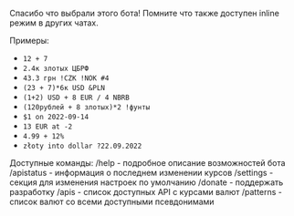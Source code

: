 Спасибо что выбрали этого бота!
Помните что также доступен inline режим в других чатах.

Примеры:
- `12 + 7`
- `2.4к злотых ЦБРФ`
- `43.3 грн !CZK !NOK #4`
- `(23 + 7)*6к USD &PLN`
- `(1+2) USD + 8 EUR / 4 NBRB`
- `(120рублей + 8 злотых)*2 !фунты`
- `$1 on 2022-09-14`
- `13 EUR at -2`
- `4.99 + 12%`
- `złoty into dollar ?22.09.2022`

Доступные команды: 
/help - подробное описание возможностей бота
/apistatus - информация о последнем изменении курсов 
/settings - секция для изменения настроек по умолчанию 
/donate - поддержать разработку 
/apis - список доступных API c курсами валют 
/patterns - список валют со всеми доступными псевдонимами

